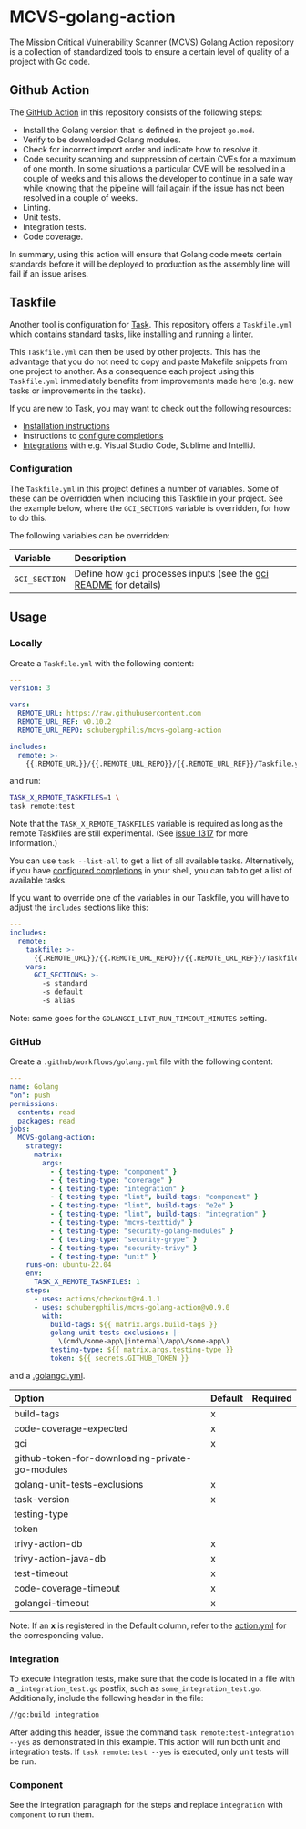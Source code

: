# MCVS-golang-action

The Mission Critical Vulnerability Scanner (MCVS) Golang Action repository is a
collection of standardized tools to ensure a certain level of quality of a
project with Go code.

## Github Action

The [GitHub Action](https://github.com/features/actions) in this repository
consists of the following steps:

- Install the Golang version that is defined in the project `go.mod`.
- Verify to be downloaded Golang modules.
- Check for incorrect import order and indicate how to resolve it.
- Code security scanning and suppression of certain CVEs for a maximum of one
  month. In some situations a particular CVE will be resolved in a couple of
  weeks and this allows the developer to continue in a safe way while knowing
  that the pipeline will fail again if the issue has not been resolved in a
  couple of weeks.
- Linting.
- Unit tests.
- Integration tests.
- Code coverage.

In summary, using this action will ensure that Golang code meets certain
standards before it will be deployed to production as the assembly line will
fail if an issue arises.

## Taskfile

Another tool is configuration for [Task](https://taskfile.dev/). This repository
offers a `Taskfile.yml` which contains standard tasks, like installing and
running a linter.

This `Taskfile.yml` can then be used by other projects. This has the advantage
that you do not need to copy and paste Makefile snippets from one project to
another. As a consequence each project using this `Taskfile.yml` immediately
benefits from improvements made here (e.g. new tasks or improvements in the
tasks).

If you are new to Task, you may want to check out the following resources:

- [Installation instructions](https://taskfile.dev/installation/)
- Instructions to [configure completions](https://taskfile.dev/installation/#setup-completions)
- [Integrations](https://taskfile.dev/integrations/) with e.g. Visual Studio Code, Sublime and IntelliJ.

### Configuration

The `Taskfile.yml` in this project defines a number of variables. Some of these
can be overridden when including this Taskfile in your project. See the example
below, where the `GCI_SECTIONS` variable is overridden, for how to do this.

The following variables can be overridden:

| Variable      | Description                                                                                                                     |
| :------------ | :------------------------------------------------------------------------------------------------------------------------------ |
| `GCI_SECTION` | Define how `gci` processes inputs (see the [gci README](https://github.com/daixiang0/gci?tab=readme-ov-file#usage) for details) |

## Usage

### Locally

Create a `Taskfile.yml` with the following content:

```yml
---
version: 3

vars:
  REMOTE_URL: https://raw.githubusercontent.com
  REMOTE_URL_REF: v0.10.2
  REMOTE_URL_REPO: schubergphilis/mcvs-golang-action

includes:
  remote: >-
    {{.REMOTE_URL}}/{{.REMOTE_URL_REPO}}/{{.REMOTE_URL_REF}}/Taskfile.yml
```

and run:

```zsh
TASK_X_REMOTE_TASKFILES=1 \
task remote:test
```

Note that the `TASK_X_REMOTE_TASKFILES` variable is required as long as the
remote Taskfiles are still experimental. (See [issue
1317](https://github.com/go-task/task/issues/1317) for more information.)

You can use `task --list-all` to get a list of all available tasks.
Alternatively, if you have [configured
completions](https://taskfile.dev/installation/#setup-completions) in your
shell, you can tab to get a list of available tasks.

If you want to override one of the variables in our Taskfile, you will have to
adjust the `includes` sections like this:

```yml
---
includes:
  remote:
    taskfile: >-
      {{.REMOTE_URL}}/{{.REMOTE_URL_REPO}}/{{.REMOTE_URL_REF}}/Taskfile.yml
    vars:
      GCI_SECTIONS: >-
        -s standard
        -s default
        -s alias
```

Note: same goes for the `GOLANGCI_LINT_RUN_TIMEOUT_MINUTES` setting.

### GitHub

Create a `.github/workflows/golang.yml` file with the following content:

```yml
---
name: Golang
"on": push
permissions:
  contents: read
  packages: read
jobs:
  MCVS-golang-action:
    strategy:
      matrix:
        args:
          - { testing-type: "component" }
          - { testing-type: "coverage" }
          - { testing-type: "integration" }
          - { testing-type: "lint", build-tags: "component" }
          - { testing-type: "lint", build-tags: "e2e" }
          - { testing-type: "lint", build-tags: "integration" }
          - { testing-type: "mcvs-texttidy" }
          - { testing-type: "security-golang-modules" }
          - { testing-type: "security-grype" }
          - { testing-type: "security-trivy" }
          - { testing-type: "unit" }
    runs-on: ubuntu-22.04
    env:
      TASK_X_REMOTE_TASKFILES: 1
    steps:
      - uses: actions/checkout@v4.1.1
      - uses: schubergphilis/mcvs-golang-action@v0.9.0
        with:
          build-tags: ${{ matrix.args.build-tags }}
          golang-unit-tests-exclusions: |-
            \(cmd\/some-app\|internal\/app\/some-app\)
          testing-type: ${{ matrix.args.testing-type }}
          token: ${{ secrets.GITHUB_TOKEN }}
```

and a [.golangci.yml](https://golangci-lint.run/usage/configuration/).

<!-- markdownlint-disable MD013 -->

| Option                                          | Default | Required |
| :---------------------------------------------- | :------ | -------- |
| build-tags                                      | x       |          |
| code-coverage-expected                          | x       |          |
| gci                                             | x       |          |
| github-token-for-downloading-private-go-modules |         |          |
| golang-unit-tests-exclusions                    | x       |          |
| task-version                                    | x       |          |
| testing-type                                    |         |          |
| token                                           |         |          |
| trivy-action-db                                 | x       |          |
| trivy-action-java-db                            | x       |          |
| test-timeout                                    | x       |          |
| code-coverage-timeout                           | x       |          |
| golangci-timeout                                | x       |          |

Note: If an **x** is registered in the Default column, refer to the
[action.yml](action.yml) for the corresponding value.

<!-- markdownlint-enable MD013 -->

### Integration

To execute integration tests, make sure that the code is located in a file with
a `_integration_test.go` postfix, such as `some_integration_test.go`.
Additionally, include the following header in the file:

```bash
//go:build integration
```

After adding this header, issue the command `task remote:test-integration --yes`
as demonstrated in this example. This action will run both unit and integration
tests. If `task remote:test --yes` is executed, only unit tests will be run.

### Component

See the integration paragraph for the steps and replace `integration` with
`component` to run them.
